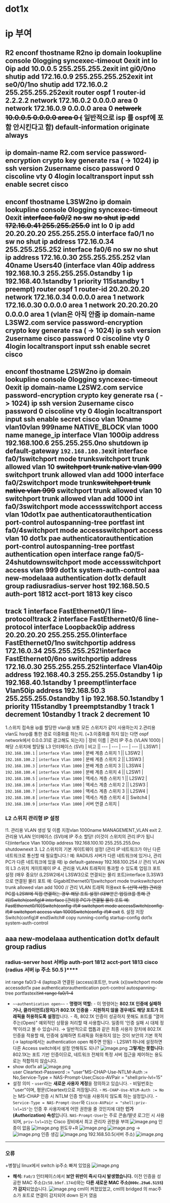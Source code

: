# dot1x

# ip 부여
R2
enconf thostname R2no ip domain lookupline console 0logging syncexec-timeout 0exit
int lo 0ip add 10.0.0.5 255.255.255.2exit
int gi0/0no shutip add 172.16.0.9 255.255.255.252exit
int se0/0/1no shutip add 172.16.0.2 255.255.255.252exit
router ospf 1
router-id 2.2.2.2
network 172.16.0.2 0.0.0.0 area 0
network 172.16.0.9 0.0.0.0 area 0
~~network 10.0.0.5 0.0.0.0 area 0  (~~ 일반적으로 isp 를 ospf에 포함 안시킨다고 함)
default-information originate always
-
ip domain-name R2.com
service password-encryption
crypto key generate rsa      ( -> 1024)
ip ssh version 2username cisco password 0 ciscoline vty 0 4login localtransport input ssh
enable secret cisco
---
enconf thostname L3SW2no ip domain lookupline console 0logging syncexec-timeout 0exit
~~interface fa0/2~~
~~no sw~~
~~no shut~~
~~ip add 172.16.0.41 255.255.255.0~~
int lo 0 
ip add 20.20.20.20 255.255.255.0
interface fa0/1
no sw
no shut
ip address 172.16.0.34 255.255.255.252
interface fa0/6
no sw
no shut
ip address 172.16.0.30 255.255.255.252
vlan 40name Users40
(interface vlan 40ip address 192.168.10.3 255.255.255.0standby 1 ip  192.168.40.1standby 1 priority 115standby 1 preempt)
router ospf 1
router-id 20.20.20.20
network 172.16.0.34 0.0.0.0 area 1
network 172.16.0.30 0.0.0.0 area 1
network  20.20.20.20 0.0.0.0 area 1
(vlan은 아직 안줌
ip domain-name L3SW2.com
service password-encryption
crypto key generate rsa      ( -> 1024)
ip ssh version 2username cisco password 0 ciscoline vty 0 4login localtransport input ssh
enable secret cisco
---
enconf thostname L2SW2no ip domain lookupline console 0logging syncexec-timeout 0exit
ip domain-name L2SW2.com
service password-encryption
crypto key generate rsa      ( -> 1024)
ip ssh version 2username cisco password 0 ciscoline vty 0 4login localtransport input ssh
enable secret cisco
vlan 10name vlan10vlan 999name NATIVE_BLOCK
vlan 1000
name manege_ip
interface Vlan 1000ip address 192.168.100.6 255.255.255.0no shutdown
ip default-gateway `192.168.100.3`exit
interface fa0/1switchport mode trunkswitchport trunk allowed vlan 10
~~switchport trunk native vlan 999~~
switchport trunk allowed vlan add 1000
interface fa0/2switchport mode trunk~~switchport trunk native vlan 999~~
switchport trunk allowed vlan 10
switchport trunk allowed vlan add 1000
int fa0/3switchport mode accessswitchport access vlan 10dot1x pae authenticatorauthentication port-control autospanning-tree portfast
int fa0/4switchport mode accessswitchport access vlan 10
dot1x pae authenticatorauthentication port-control autospanning-tree portfast
authentication open
interface range fa0/5-24shutdownswitchport mode accessswitchport access vlan 999
dot1x system-auth-control
aaa new-modelaaa authentication dot1x default group radiusradius-server host 192.168.50.5 auth-port 1812 acct-port 1813 key cisco
---
track 1 interface FastEthernet0/1 line-protocol!track 2 interface FastEthernet0/6 line-protocol
interface Loopback0ip address 20.20.20.20 255.255.255.0!interface FastEthernet0/1no switchportip address 172.16.0.34 255.255.255.252!interface FastEthernet0/6no switchportip address 172.16.0.30 255.255.255.252!interface Vlan40ip address 192.168.40.3 255.255.255.0standby 1 ip 192.168.40.1standby 1 preempt!interface Vlan50ip address 192.168.50.3 255.255.255.0standby 1 ip 192.168.50.1standby 1 priority 115standby 1 preemptstandby 1 track 1 decrement 10standby 1 track 2 decrement 10
---
1.스위치 접속용 ip를 할당한 vlan을 보통 모든 스위치가 같이 사용하는지
2.관리용 vlan도 hsrp를 통한 경로 이중화를 하는지.
(+3.이중화를 하지 않는 다면 ospf network에서 0.0.0.31로 광고해도 되는지)
| 장비 이름 | 관리 IP 주소 (VLAN 1000) | 해당 스위치에 할당될 L3 인터페이스 (SVI) | 비고 || --- | --- | --- | --- || L3SW1 | `192.168.100.1` | `interface Vlan 1000` | 분배 계층 스위치 1 || L3SW2 | `192.168.100.2` | `interface Vlan 1000` | 분배 계층 스위치 2 || L3SW3 | `192.168.100.3` | `interface Vlan 1000` | 분배 계층 스위치 3 || L3SW4 | `192.168.100.4` | `interface Vlan 1000` | 분배 계층 스위치 4 || L2SW1 | `192.168.100.5` | `interface Vlan 1000` | 액세스 계층 스위치 1 || L2SW2 | `192.168.100.6` | `interface Vlan 1000` | 액세스 계층 스위치 2 || L2SW3 | `192.168.100.7` | `interface Vlan 1000` | 액세스 계층 스위치 3 || L2SW4 | `192.168.100.8` | `interface Vlan 1000` | 액세스 계층 스위치 4 || Switch4 | `192.168.100.9` | `interface Vlan 1000` | 서버 연결 스위치 |
### L2 스위치 관리형 IP 설정
!1. 관리용 VLAN 생성 및 이름 지정vlan 1000name MANAGEMENT_VLAN exit
2. 관리용 VLAN 인터페이스 (SVI)에 IP 주소 할당!    (이것이 스위치의 관리 IP가 됩니다)interface Vlan 1000ip address 192.168.100.10 255.255.255.0no shutdownexit
3. L2 스위치의 기본 게이트웨이 설정!    (관리 IP 네트워크가 아닌 다른 네트워크로 통신할 때 필요합니다.!     예: RADIUS 서버가 다른 네트워크에 있거나, 관리 PC가 다른 네트워크에 있을 때)
ip default-gateway 192.168.100.254  // 관리 VLAN의 L3 스위치 게이트웨이 IP
4. 관리용 VLAN 트래픽이 통과할 수 있도록 업링크 포트 설정 (매우 중요!)!    (L2SW2에서 L3SW3으로 연결되는 물리 포트)interface [L3SW3으로 연결된 물리 포트 예: GigabitEthernet0/1]switchport mode trunkswitchport trunk allowed vlan add 1000  // 관리 VLAN 트래픽 허용exit
~~5. (선택 사항) 관리용 PC를 L2SW에 직접 연결하는 경우 해당 포트 설정!    (대부분은 업링크를 통해 관리)Switch(config)# interface [관리용 PC가 연결될 물리 포트 예: FastEthernet0/10]Switch(config-if)# switchport mode accessSwitch(config-if)# switchport access vlan 1000Switch(config-if)# exit~~
6. 설정 저장Switch(config)# endSwitch# copy running-config startup-config
dot1x system-auth-control
## aaa new-modelaaa authentication dot1x default group radius
### radius-server host 서버ip auth-port 1812 acct-port 1813 cisco (radius 서버 ip 주소 50.5 )****
int range fa0/3-4 (laptop과 연결된 (access)포트만,  trunk (x))switchport mode accessdot1x pae authenticatorauthentication port-control autospanning-tree portfastexit~~int range fa0/1-4~~
- `~~authentication open~~`    - **명령어 역할:**        - 이 명령어는 **802.1X 인증에 실패하거나, 클라이언트(장치)가 802.1X 인증을**        - **지원하지 않을 경우에도 해당 포트가 트래픽을 허용하도록 설정**합니다.        - 즉, 802.1X 인증이 성공하지 못해도 포트를 "열어주는(Open)" 예외적인 상황을 처리할 때 사용합니다. 일종의 '인증 실패 시 대체 정책'이라고 볼 수 있습니다.                → 일반적으로 랩톱과 같은 최종 사용자 장치에 802.1X 인증을 적용할 때, 인증에 실패하면 트래픽을 허용하지 않는 것이 보안의 기본 목적 (→ laptop에서는 authentication open 해주면 안됨)                - L2SW1 하나에 설정하면 다른 Access switch에서 설정 안해줘도 되나?                ![image.png](attachment:1379aa0f-41cf-4a6d-98cf-49a151f541ce:image.png)                **그렇게는 못합니다:** 802.1X는 포트 기반 인증이므로, 네트워크 전체의 특정 서버 접근을 제어하는 용도로는 적합하지 않습니다.        
- show dot1x all        ![image.png](attachment:1ed685d5-1890-456b-bb8b-0fd9ee4a7b55:image.png)    
user Cleartext-Password := "user"MS-CHAP-Use-NTLM-Auth := No,Service-Type = NAS-Prompt-User,Cisco-AVPair = "shell:priv-lvl=15"
- 설정 의미    - `user`라는 **새로운 사용자 계정**을 정의하고 있습니다.    - 비밀번호는 "user"이며, 평문(Cleartext)으로 저장됩니다.    - `MS-CHAP-Use-NTLM-Auth := No`는 MS-CHAP 인증 시 NTLM 인증 방식을 사용하지 않도록 하는 설정입니다.    - `Service-Type = NAS-Prompt-User`와 `Cisco-AVPair = "shell:priv-lvl=15"`는 인증 후 사용자에게 어떤 권한을 줄 것인지에 대한 **인가(Authorization) 속성**입니다. `NAS-Prompt-User`는 주로 콘솔/텔넷 로그인 시 사용되며, `priv-lvl=15`는 Cisco 장비에서 최고 관리자 권한을 부여
![image.png](attachment:95dd41e9-b4ae-41c1-be3a-6ae3b21f6263:image.png)
인증이 없음
![image.png](attachment:beee9bbd-b1ab-4e14-8fe8-13925c3a6351:image.png)
윈도우+R
![image.png](attachment:72995ef6-c254-4c4c-a875-af080ce0ffdf:image.png)
![image.png](attachment:88621c44-fbc4-45d8-a9e4-16c88fa7c748:image.png)
→
![image.png](attachment:11143a71-daf1-4a58-b385-6726f83cb1b6:image.png)
인증 생김
![image.png](attachment:99ed5ac4-8fcb-4114-8515-924d49bf8363:image.png)
192.168.50.5(서버 주소)
![image.png](attachment:7937ee66-af37-4c04-9791-67fcd8d56da8:image.png)
---
### 오류
+병철님 linux에서 switch ip주소 빠져 있었음
![image.png](attachment:cc46dd72-b45e-42da-ac65-17dc295986ba:image.png)
- **해석:** `Fa0/3` 인터페이스에서 **보안 위반이 즉시 다시 발생했습니다.** 이전 인증을 성공한 MAC 주소(`2c58.b9ef.174d`)와는 **다른 새로운 MAC 주소(`000c.29a6.5155`)가 감지**되었습니다.
![image.png](attachment:df3d77c0-a2e0-4f6f-a081-157be40f81bc:image.png)
cml이 켜졌있었고, cml의 bridged 의 mac주소가 포트로 연결이 감지되어 down 된거 였음